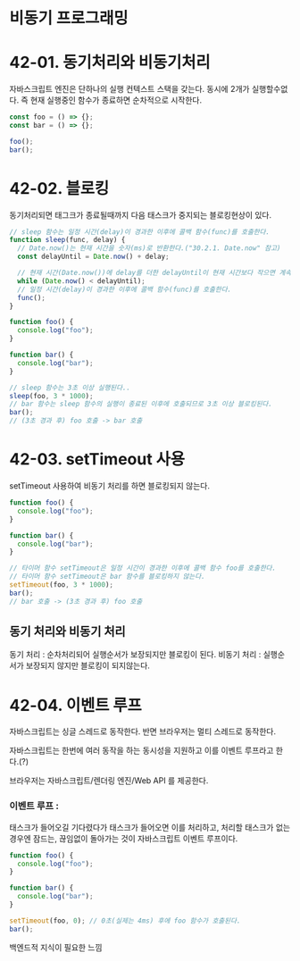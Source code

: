 # 비동기 프로그래밍

# 42-01. 동기처리와 비동기처리

자바스크립트 엔진은 단하나의 실행 컨텍스트 스택을 갖는다.
동시에 2개가 실행할수없다. 즉 현재 실행중인 함수가 종료하면 순차적으로 시작한다.

```javascript
const foo = () => {};
const bar = () => {};

foo();
bar();
```

# 42-02. 블로킹

동기처리되면 태그크가 종료될때까지 다음 태스크가 중지되는 블로킹현상이 있다.

```javascript
// sleep 함수는 일정 시간(delay)이 경과한 이후에 콜백 함수(func)를 호출한다.
function sleep(func, delay) {
  // Date.now()는 현재 시간을 숫자(ms)로 반환한다.("30.2.1. Date.now" 참고)
  const delayUntil = Date.now() + delay;

  // 현재 시간(Date.now())에 delay를 더한 delayUntil이 현재 시간보다 작으면 계속 반복한다.
  while (Date.now() < delayUntil);
  // 일정 시간(delay)이 경과한 이후에 콜백 함수(func)를 호출한다.
  func();
}

function foo() {
  console.log("foo");
}

function bar() {
  console.log("bar");
}

// sleep 함수는 3초 이상 실행된다..
sleep(foo, 3 * 1000);
// bar 함수는 sleep 함수의 실행이 종료된 이후에 호출되므로 3초 이상 블로킹된다.
bar();
// (3초 경과 후) foo 호출 -> bar 호출
```

# 42-03. setTimeout 사용

setTimeout 사용하여 비동기 처리를 하면 블로킹되지 않는다.

```javascript
function foo() {
  console.log("foo");
}

function bar() {
  console.log("bar");
}

// 타이머 함수 setTimeout은 일정 시간이 경과한 이후에 콜백 함수 foo를 호출한다.
// 타이머 함수 setTimeout은 bar 함수를 블로킹하지 않는다.
setTimeout(foo, 3 * 1000);
bar();
// bar 호출 -> (3초 경과 후) foo 호출
```

## 동기 처리와 비동기 처리

동기 처리 : 순차처리되어 실행순서가 보장되지만 블로킹이 된다.
비동기 처리 : 실행순서가 보장되지 않지만 블로킹이 되지않는다.

# 42-04. 이벤트 루프

자바스크립트는 싱글 스레드로 동작한다.
반면 브라우저는 멀티 스레드로 동작한다.

자바스크립트는 한번에 여러 동작을 하는 동시성을 지원하고 이를 이벤트 루프라고 한다.(?)

브라우저는 자바스크립트/렌더링 엔진/Web API 를 제공한다.

### 이벤트 루프 :

태스크가 들어오길 기다렸다가 태스크가 들어오면 이를 처리하고, 처리할 태스크가 없는 경우엔 잠드는, 끊임없이 돌아가는 것이 자바스크립트 이벤트 루프이다.

```javascript
function foo() {
  console.log("foo");
}

function bar() {
  console.log("bar");
}

setTimeout(foo, 0); // 0초(실제는 4ms) 후에 foo 함수가 호출된다.
bar();
```

백엔드적 지식이 필요한 느낌
